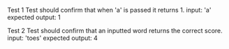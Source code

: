 Test 1 
Test should confirm that when 'a' is passed it returns 1.
input: 'a'
expected output: 1

Test 2
Test should confirm that an inputted word returns the correct score.
input: 'toes'
expected output: 4
